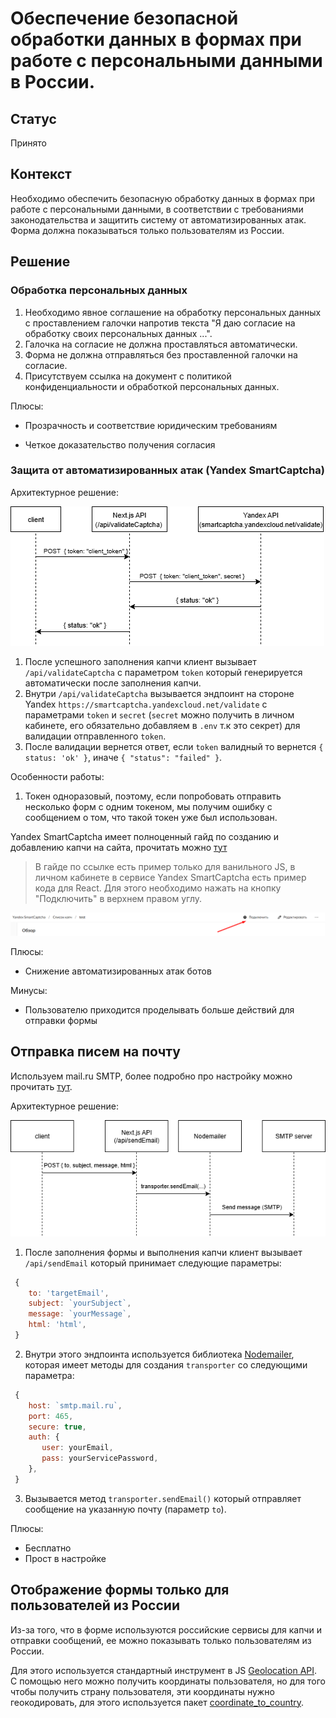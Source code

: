 # Обеспечение безопасной обработки данных в формах при работе с персональными данными в России.

## Статус
Принято

## Контекст
Необходимо обеспечить безопасную обработку данных в формах при работе с персональными данными, в соответствии с требованиями законодательства и защитить систему от автоматизированных атак. Форма должна показываться только пользователям из России.

## Решение
### Обработка персональных данных
1. Необходимо явное соглашение на обработку персональных данных с проставлением галочки напротив текста
"Я даю согласие на обработку своих персональных данных ...".
2. Галочка на согласие не должна проставляться автоматически.
3. Форма не должна отправляться без проставленной галочки на согласие.
4. Присутствуем ссылка на документ с политикой конфиденциальности и обработкой персональных данных.

Плюсы:
- Прозрачность и соответствие юридическим требованиям

- Четкое доказательство получения согласия

### Защита от автоматизированных атак (Yandex SmartCaptcha)
Архитектурное решение:

![alt text](./images/captcha-schema.png)

1. После успешного заполнения капчи клиент вызывает `/api/validateCaptcha` с параметром `token` который генерируется автоматически после заполнения капчи.
2. Внутри `/api/validateCaptcha` вызывается эндпоинт на стороне Yandex `https://smartcaptcha.yandexcloud.net/validate` с параметрами `token` и `secret` (`secret` можно получить в личном кабинете, его обязательно добавляем в `.env` т.к это секрет) для валидации отправленного `token`.
3. После валидации вернется ответ, если `token` валидный то вернется `{ status: 'ok' }`, иначе `{ "status": "failed" }`.

Особенности работы:
1. Токен одноразовый, поэтому, если попробовать отправить несколько форм с одним токеном, мы получим ошибку с сообщением о том, что такой токен уже был использован.

Yandex SmartCaptcha имеет полноценный гайд по созданию и добавлению капчи на сайта, прочитать можно [тут](https://yandex.cloud/ru/docs/smartcaptcha/quickstart#node_1)

>В гайде по ссылке есть пример только для ванильного JS, в личном кабинете в сервисе Yandex SmartCaptcha есть пример кода для React. Для этого необходимо нажать на кнопку "Подключить" в верхнем правом углу.

![alt text](./images/location-of-the-connect-button.png)

Плюсы:
- Снижение автоматизированных атак ботов

Минусы:
- Пользователю приходится проделывать больше действий для отправки формы

## Отправка писем на почту
Используем mail.ru SMTP, более подробно про настройку можно прочитать [тут](https://help.mail.ru/mail/login/mailer/#setup).

Архитектурное решение:

![alt text](./images/send-email.png)

1. После заполнения формы и выполнения капчи клиент вызывает `/api/sendEmail` который принимает следующие параметры:

```js
 {
    to: 'targetEmail',
    subject: `yourSubject`,
    message: `yourMessage`,
    html: 'html',
 }
```

2. Внутри этого эндпоинта используется библиотека [Nodemailer](https://nodemailer.com/), которая имеет методы для создания `transporter` со следующими параметра:

```js
 {
    host: `smtp.mail.ru`,
    port: 465,
    secure: true,
    auth: {
       user: yourEmail,
       pass: yourServicePassword,
    },
 }
```

3. Вызывается метод `transporter.sendEmail()` который отправляет сообщение на указанную почту (параметр `to`).


Плюсы:
- Бесплатно
- Прост в настройке

## Отображение формы только для пользователей из России
Из-за того, что в форме используются российские сервисы для капчи и отправки сообщений, ее можно показывать только пользователям из России.

Для этого используется стандартный инструмент в JS [Geolocation API](https://developer.mozilla.org/ru/docs/Web/API/Geolocation_API/Using_the_Geolocation_API). С помощью него можно получить координаты пользователя, но для того чтобы получить страну пользователя, эти координаты нужно геокодировать, для этого используется пакет [coordinate_to_country](https://www.npmjs.com/package/coordinate_to_country).